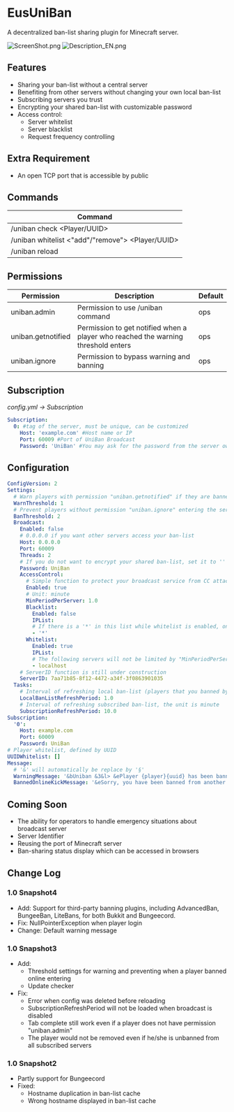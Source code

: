 # EusUniBan

A decentralized ban-list sharing plugin for Minecraft server.

![ScreenShot.png](https://raw.githubusercontent.com/leavessoft/EusUniBan/master/ScreenShot.png)
![Description_EN.png](https://raw.githubusercontent.com/leavessoft/EusUniBan/master/Description_EN.png)

## Features

* Sharing your ban-list without a central server
* Benefiting from other servers without changing your own local ban-list
* Subscribing servers you trust
* Encrypting your shared ban-list with customizable password
* Access control:
  * Server whitelist
  * Server blacklist
  * Request frequency controlling



## Extra Requirement

* An open TCP port that is accessible by public



## Commands

| Command                                          |
| ------------------------------------------------ |
| /uniban check <Player/UUID>                      |
| /uniban whitelist <"add"/"remove"> <Player/UUID> |
| /uniban reload                                   |



## Permissions

| Permission         | Description                                                  | Default |
| ------------------ | ------------------------------------------------------------ | ------- |
| uniban.admin       | Permission to use /uniban command                            | ops     |
| uniban.getnotified | Permission to get notified when a player who reached the warning threshold enters | ops     |
| uniban.ignore      | Permission to bypass warning and banning                     | ops     |



## Subscription

*config.yml -> Subscription*

```yaml
Subscription:
  0: #tag of the server, must be unique, can be customized
    Host: 'example.com' #Host name or IP
    Port: 60009 #Port of UniBan Broadcast
    Password: 'UniBan' #You may ask for the password from the server owner
```



## Configuration

```yaml
ConfigVersion: 2
Settings:
  # Warn players with permission "uniban.getnotified" if they are banned by more than the value below, set to -1 to disable
  WarnThreshold: 1
  # Prevent players without permission "uniban.ignore" entering the server if they are banned by more than the value below, set to -1 to disable
  BanThreshold: 2
  Broadcast:
    Enabled: false
    # 0.0.0.0 if you want other servers access your ban-list
    Host: 0.0.0.0
    Port: 60009
    Threads: 2
    # If you do not want to encrypt your shared ban-list, set it to ''
    Password: UniBan
    AccessControl:
      # Simple function to protect your broadcast service from CC attack
      Enabled: true
      # Unit: minute
      MinPeriodPerServer: 1.0
      Blacklist:
        Enabled: false
        IPList:
        # If there is a '*' in this list while whitelist is enabled, only these servers that are in the whitelist can access your ban-list
        - '*'
      Whitelist:
        Enabled: true
        IPList:
        # The following servers will not be limited by "MinPeriodPerServer" function
        - localhost
    # ServerID function is still under construction
    ServerID: 7aa71b85-8f12-4472-a34f-3f0863901035
  Tasks:
    # Interval of refreshing local ban-list (players that you banned by using /ban command), the unit is minute
    LocalBanListRefreshPeriod: 1.0
    # Interval of refreshing subscribed ban-list, the unit is minute
    SubscriptionRefreshPeriod: 10.0
Subscription:
  '0':
    Host: example.com
    Port: 60009
    Password: UniBan
# Player whitelist, defined by UUID
UUIDWhitelist: []
Message:
  # '&' will automatically be replace by '§'
  WarningMessage: '&bUniban &3&l> &ePlayer {player}{uuid} has been banned from another {number} server(s).'
  BannedOnlineKickMessage: '&eSorry, you have been banned from another {number} server(s).'
```



## Coming Soon

* The ability for operators to handle emergency situations about broadcast server
* Server Identifier
* Reusing the port of Minecraft server
* Ban-sharing status display which can be accessed in browsers



## Change Log
### 1.0 Snapshot4

* Add: Support for third-party banning plugins, including AdvancedBan, BungeeBan, LiteBans, for both Bukkit and Bungeecord.
* Fix: NullPointerException when player login
* Change: Default warning message

### 1.0 Snapshot3

* Add:
  * Threshold settings for warning and preventing when a player banned online entering
  * Update checker
* Fix:
  * Error when config was deleted before reloading
  * SubscriptionRefreshPeriod will not be loaded when broadcast is disabled
  * Tab complete still work even if a player does not have permission "uniban.admin"
  * The player would not be removed even if he/she is unbanned from all subscribed servers

### 1.0 Snapshot2

* Partly support for Bungeecord
* Fixed:
  * Hostname duplication in ban-list cache
  * Wrong hostname displayed in ban-list cache
